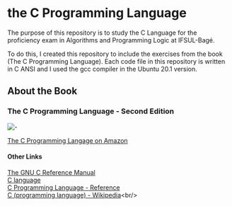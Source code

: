 # the C Programming Language
The purpose of this repository is to study the C Language for the proficiency exam in Algorithms and Programming Logic at IFSUL-Bagé.

To do this, I created this repository to include the exercises from the book (The C Programming Language).
Each code file in this repository is written in  C ANSI and I used the gcc compiler in the Ubuntu 20.1 version.

## About the Book 
### The C Programming Language - Second Edition 
 
![-](https://m.media-amazon.com/images/I/51L7aRvbU-L._SY466_.jpg)

 [The C Programming Langage on Amazon](https://www.amazon.com.br/Programming-Language-Brian-W-Kernighan/dp/0131103628/ref=asc_df_0131103628/?tag=googleshopp00-20&linkCode=df0&hvadid=379787788238&hvpos=&hvnetw=g&hvrand=7240541448156385533&hvpone=&hvptwo=&hvqmt=&hvdev=c&hvdvcmdl=&hvlocint=&hvlocphy=9102536&hvtargid=pla-422923046090&psc=1&mcid=c06554c86a0e3108b7e0da9332ddf970) 

#### Other Links 

[The GNU C Reference Manual](https://www.gnu.org/software/gnu-c-manual/gnu-c-manual.html)<br/>
[C language](https://en.cppreference.com/w/c/language)<br/>
[C Programming Language -  Reference](https://devdocs.io/c/)<br/>
[C (programming language) - Wikipedia](https://en.wikipedia.org/wiki/C_(programming_language))<br/>